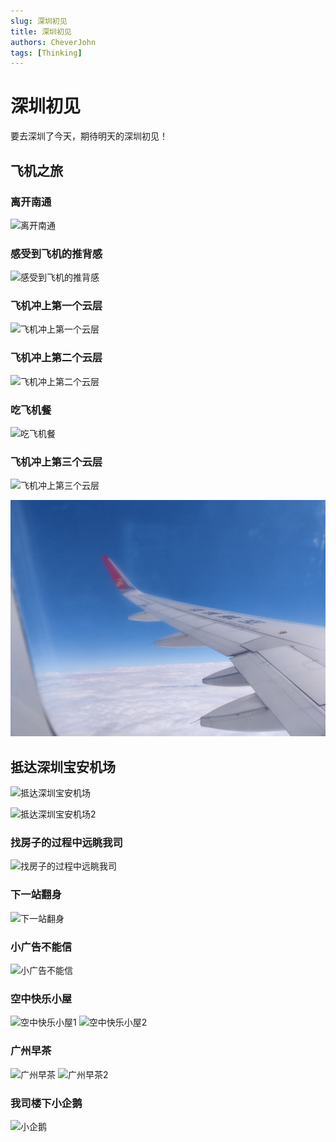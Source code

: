 ```yaml
---
slug: 深圳初见
title: 深圳初见
authors: CheverJohn
tags: [Thinking]
---
```


# 深圳初见

要去深圳了今天，期待明天的深圳初见！

## 飞机之旅
### 离开南通
![离开南通](/img/2022-02-16-深圳初见/离开南通.png)

### 感受到飞机的推背感
![感受到飞机的推背感](/img/2022-02-16-深圳初见/飞机的推背感.png)

### 飞机冲上第一个云层
![飞机冲上第一个云层](/img/2022-02-16-深圳初见/飞机冲上第一个云层.png)

### 飞机冲上第二个云层
![飞机冲上第二个云层](/img/2022-02-16-深圳初见/飞机冲上第二个云层.png)

### 吃飞机餐
![吃飞机餐](/img/2022-02-16-深圳初见/吃飞机餐.png)

### 飞机冲上第三个云层
![飞机冲上第三个云层](/img/2022-02-16-深圳初见/飞机冲上第三个云层.png)

![飞机在第三个云层](static/img/2022-02-16-深圳初见/飞机在第三个云层.png)

## 抵达深圳宝安机场
![抵达深圳宝安机场](/img/2022-02-16-深圳初见/抵达深圳宝安机场1.png)

![抵达深圳宝安机场2](/img/2022-02-16-深圳初见/抵达深圳宝安机场2.png)

### 找房子的过程中远眺我司
![找房子的过程中远眺我司](/img/2022-02-16-深圳初见/找房子的过程中远眺我司.png)

### 下一站翻身
![下一站翻身](/img/2022-02-16-深圳初见/下一站翻身.png)

### 小广告不能信
![小广告不能信](/img/2022-02-16-深圳初见/小广告不能信.png)

### 空中快乐小屋
![空中快乐小屋1](/img/2022-02-16-深圳初见/空中快乐小屋1.png)
![空中快乐小屋2](/img/2022-02-16-深圳初见/空中快乐小屋2.png)

### 广州早茶
![广州早茶](/img/2022-02-16-深圳初见/广州早茶.png)
![广州早茶2](/img/2022-02-16-深圳初见/广州早茶2.png)

### 我司楼下小企鹅
![小企鹅](![img_1.png](img_1.png))